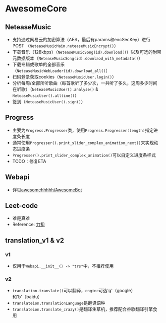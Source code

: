 # AwesomeCore
## NeteaseMusic
- 支持通过网易云的加密算法（AES，最后有params和encSecKey）进行POST （`NeteaseMusicMain.neteaseMusicEncrypt()`）
- 下载音乐（128kbps）（`NeteaseMusicSong(id).download()`）以及可选的附带元数据版本（`NeteaseMusicSong(id).downlaod_with_metadata()`）
- 下载专辑或歌单的全部音乐（`NeteaseMusicWebLoader(id).download_all()`）
- 扫码登录获取cookies（`NeteaseMusicUser.login()`）
- 分析每周/全部所听歌曲（每首歌听了多少次，一共听了多久，这周多少时间在听歌）（`NeteaseMusicUser().analyse()` & `NeteaseMusicUser().alltime()`）
- 签到（`NeteaseMusicUser().sign()`）
## Progress
- 主要为`Progress.Progresser`类，使用`Progress.Progresser(length)`指定进度条长度
- 通常使用`Progresser().print_slider_complex_animation_next()`来实现动态进度条
- `Progresser().print_slider_complex_animation()`可以自定义进度条样式
- TODO：修复ETA
## Webapi
- 详见[awesomehhhhh/AwesomeBot](github.com/awesomehhhhh/AwesomeBot)
## Leet-code
- 难是真难
- Reference: [力扣](leetcode-cn.com)
## translation_v1 & v2
### v1
- 仅用于`Webapi.__init__() -> "trs"`中，不推荐使用
### v2
- `translation.translate()`可以翻译，`engine`可选'g'（google）和'b'（baidu）
- `translateion.translationLanguage`是翻译语种
- `translateion.translate_crazy()`是翻译生草机，推荐配合谷歌翻译引擎食用
